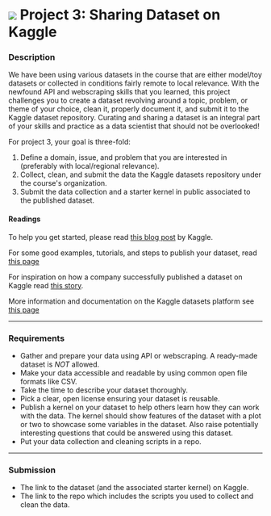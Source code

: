 # ![](https://ga-dash.s3.amazonaws.com/production/assets/logo-9f88ae6c9c3871690e33280fcf557f33.png) Project 3: Sharing Dataset on Kaggle

### Description

We have been using various datasets in the course that are either model/toy datasets or collected in conditions fairly remote to local relevance. With the newfound API and webscraping skills that you learned, this project challenges you to create a dataset revolving around a topic, problem, or theme of your choice, clean it, properly document it, and submit it to the Kaggle dataset repository. Curating and sharing a dataset is an integral part of your skills and practice as a data scientist that should not be overlooked!

For project 3, your goal is three-fold:

1. Define a domain, issue, and problem that you are interested in (preferably with local/regional relevance).
2. Collect, clean, and submit the data the Kaggle datasets repository under the course's organization.
3. Submit the data collection and a starter kernel in public associated to the published dataset.


#### Readings

To help you get started, please read [this blog post](http://blog.kaggle.com/2016/10/21/a-guide-to-open-data-publishing-analytics/) by Kaggle.

For some good examples, tutorials, and steps to publish your dataset, read [this page](https://www.kaggle.com/about/datasets-awards/datasets)

For inspiration on how a company successfully published a dataset on Kaggle read [this story](https://towardsdatascience.com/how-we-published-a-successful-dataset-on-kaggle-2945de537597).

More information and documentation on the Kaggle datasets platform see [this page](https://www.kaggle.com/docs/datasets)

---

### Requirements

- Gather and prepare your data using API or webscraping. A ready-made dataset is *NOT* allowed.
- Make your data accessible and readable by using common open file formats like CSV.
- Take the time to describe your dataset thoroughly.
- Pick a clear, open license ensuring your dataset is reusable.
- Publish a kernel on your dataset to help others learn how they can work with the data. The kernel should show features of the dataset with a plot or two to showcase some variables in the dataset. Also raise potentially interesting questions that could be answered using this dataset.
- Put your data collection and cleaning scripts in a repo.

---

### Submission

- The link to the dataset (and the associated starter kernel) on Kaggle.
- The link to the repo which includes the scripts you used to collect and clean the data.
